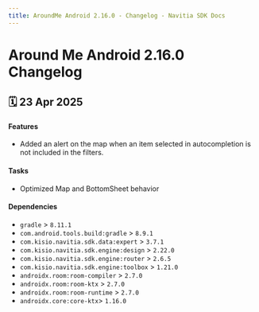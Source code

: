 ```yaml
---
title: AroundMe Android 2.16.0 - Changelog - Navitia SDK Docs
---
```


# Around Me Android 2.16.0 Changelog

<h2>🗓 23 Apr 2025</h2>

#### Features
- Added an alert on the map when an item selected in autocompletion is not included in the filters.

#### Tasks
- Optimized Map and BottomSheet behavior

#### Dependencies
- `gradle` > `8.11.1`
- `com.android.tools.build:gradle` > `8.9.1`
- `com.kisio.navitia.sdk.data:expert` > `3.7.1`
- `com.kisio.navitia.sdk.engine:design` > `2.22.0`
- `com.kisio.navitia.sdk.engine:router` > `2.6.5`
- `com.kisio.navitia.sdk.engine:toolbox` > `1.21.0`
- `androidx.room:room-compiler` > `2.7.0`
- `androidx.room:room-ktx` > `2.7.0`
- `androidx.room:room-runtime` > `2.7.0`
- `androidx.core:core-ktx`> `1.16.0`
